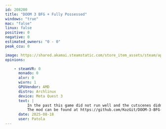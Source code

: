 ```yaml
---
id: 208200
title: "DOOM 3 BFG + Fully Possessed"
windows: "true"
mac: "false"
linux: false
positive: 0
negative: 0
estimated_owners: "0 - 0"
peak_ccu: 0

image: https://shared.akamai.steamstatic.com/store_item_assets/steam/apps/208200/header.jpg?t=1721725925
opinions:

    - steamVR: 0
      monado: 0
      alvr: 0
      wivrn: 1
      GPUVendor: AMD
      distro: Archlinux
      device: Meta Quest 3
      text: |
          In the past this game did not run well and the cutscenes didn't play. Today, however, it runs perfectly and very efficiently, without hitches. The mod is very well done, so there are few if any rough edges on the gameplay. https://www.youtube.com/watch?v=PDXND7NZ8e4
          The mod can be found at https://github.com/KozGit/DOOM-3-BFG-VR
      date: 2025-08-18
      user: Patola
---
```

